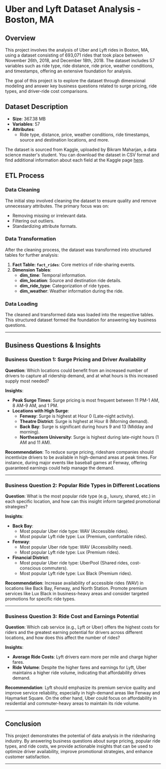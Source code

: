 # Uber and Lyft Dataset Analysis - Boston, MA

## Overview

This project involves the analysis of Uber and Lyft rides in Boston, MA, using a dataset consisting of 693,071 rides that took place between November 26th, 2018, and December 18th, 2018. The dataset includes 57 variables such as ride type, ride distance, ride price, weather conditions, and timestamps, offering an extensive foundation for analysis.

The goal of this project is to explore the dataset through dimensional modeling and answer key business questions related to surge pricing, ride types, and driver-ride cost comparisons.

## Dataset Description

- **Size**: 367.38 MB
- **Variables**: 57
- **Attributes**:
  - Ride type, distance, price, weather conditions, ride timestamps, source and destination locations, and more.
  
The dataset is sourced from Kaggle, uploaded by Bikram Maharjan, a data science master's student. You can download the dataset in CSV format and find additional information about each field at the Kaggle page [here]([url](https://www.kaggle.com/datasets/brllrb/uber-and-lyft-dataset-boston-ma)).

## ETL Process

### Data Cleaning

The initial step involved cleaning the dataset to ensure quality and remove unnecessary attributes. The primary focus was on:
- Removing missing or irrelevant data.
- Filtering out outliers.
- Standardizing attribute formats.

### Data Transformation

After the cleaning process, the dataset was transformed into structured tables for further analysis:
1. **Fact Table: `fact_rides`**: Core metrics of ride-sharing events.
2. **Dimension Tables**:
   - **dim_time**: Temporal information.
   - **dim_location**: Source and destination ride details.
   - **dim_ride_type**: Categorization of ride types.
   - **dim_weather**: Weather information during the ride.

### Data Loading

The cleaned and transformed data was loaded into the respective tables. This structured dataset formed the foundation for answering key business questions.

---

## Business Questions & Insights

### Business Question 1: Surge Pricing and Driver Availability

**Question**: Which locations could benefit from an increased number of drivers to capture all ridership demand, and at what hours is this increased supply most needed?

**Insights**:
- **Peak Surge Times**: Surge pricing is most frequent between 11 PM-1 AM, 8 AM-9 AM, and 1 PM.
- **Locations with High Surge**:
  - **Fenway**: Surge is highest at Hour 0 (Late-night activity).
  - **Theatre District**: Surge is highest at Hour 8 (Morning demand).
  - **Back Bay**: Surge is significant during hours 9 and 13 (Midday and morning).
  - **Northeastern University**: Surge is highest during late-night hours (1 AM and 11 AM).

**Recommendation**: To reduce surge pricing, rideshare companies should incentivize drivers to be available in high-demand areas at peak times. For instance, during major events like baseball games at Fenway, offering guaranteed earnings could help manage the demand.

---

### Business Question 2: Popular Ride Types in Different Locations

**Question**: What is the most popular ride type (e.g., luxury, shared, etc.) in each specific location, and how can this insight inform targeted promotional strategies?

**Insights**:
- **Back Bay**: 
  - Most popular Uber ride type: WAV (Accessible rides).
  - Most popular Lyft ride type: Lux (Premium, comfortable rides).
- **Fenway**: 
  - Most popular Uber ride type: WAV (Accessibility need).
  - Most popular Lyft ride type: Lux (Premium rides).
- **Financial District**:
  - Most popular Uber ride type: UberPool (Shared rides, cost-conscious commuters).
  - Most popular Lyft ride type: Lux Black (Premium rides).
  
**Recommendation**: Increase availability of accessible rides (WAV) in locations like Back Bay, Fenway, and North Station. Promote premium services like Lux Black in business-heavy areas and consider targeted promotions for specific ride types.

---

### Business Question 3: Ride Cost and Earnings Potential

**Question**: Which cab service (e.g., Lyft or Uber) offers the highest costs for riders and the greatest earning potential for drivers across different locations, and how does this affect the number of rides?

**Insights**:
- **Average Ride Costs**: Lyft drivers earn more per mile and charge higher fares.
- **Ride Volume**: Despite the higher fares and earnings for Lyft, Uber maintains a higher ride volume, indicating that affordability drives demand.
  
**Recommendation**: Lyft should emphasize its premium service quality and improve service reliability, especially in high-demand areas like Fenway and Haymarket Square. On the other hand, Uber could focus on affordability in residential and commuter-heavy areas to maintain its ride volume.

---

## Conclusion

This project demonstrates the potential of data analysis in the ridesharing industry. By answering business questions about surge pricing, popular ride types, and ride costs, we provide actionable insights that can be used to optimize driver availability, improve promotional strategies, and enhance customer satisfaction.

---
